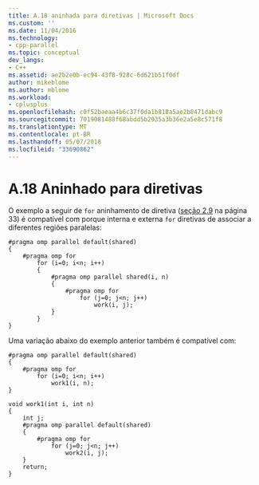 ```yaml
---
title: A.18 aninhada para diretivas | Microsoft Docs
ms.custom: ''
ms.date: 11/04/2016
ms.technology:
- cpp-parallel
ms.topic: conceptual
dev_langs:
- C++
ms.assetid: ae2b2e0b-ec94-43f8-928c-6d621b51f0df
author: mikeblome
ms.author: mblome
ms.workload:
- cplusplus
ms.openlocfilehash: c0f52baeaa4b6c37f0da1b818a5ae2b8471dabc9
ms.sourcegitcommit: 7019081488f68abdd5b2935a3b36e2a5e8c571f8
ms.translationtype: MT
ms.contentlocale: pt-BR
ms.lasthandoff: 05/07/2018
ms.locfileid: "33690862"
---
```

# <a name="a18---nested-for-directives"></a>A.18   Aninhado para diretivas
O exemplo a seguir de `for` aninhamento de diretiva ([seção 2.9](../../parallel/openmp/2-9-directive-nesting.md) na página 33) é compatível com porque interna e externa `for` diretivas de associar a diferentes regiões paralelas:  
  
```  
#pragma omp parallel default(shared)  
{  
    #pragma omp for  
        for (i=0; i<n; i++)   
        {  
            #pragma omp parallel shared(i, n)  
            {  
                #pragma omp for  
                    for (j=0; j<n; j++)  
                        work(i, j);  
            }  
        }  
}  
```  
  
 Uma variação abaixo do exemplo anterior também é compatível com:  
  
```  
#pragma omp parallel default(shared)  
{  
    #pragma omp for  
        for (i=0; i<n; i++)  
            work1(i, n);  
}  
  
void work1(int i, int n)  
{  
    int j;  
    #pragma omp parallel default(shared)  
    {  
        #pragma omp for  
            for (j=0; j<n; j++)  
                work2(i, j);  
    }  
    return;  
}  
```